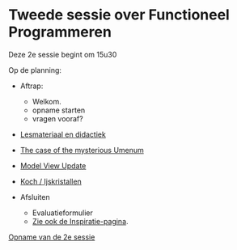# Tweede sessie over Functioneel Programmeren

Deze 2e sessie begint om 15u30

Op de planning:


+ Aftrap:
  + Welkom.
  + opname starten
  + vragen vooraf?

+ [Lesmateriaal en didactiek](../docentinfo/didactiek)

+ [The case of the mysterious Umenum](umenum)

+ [Model View Update](nascholing-programming-paradigms-2.pdf)

+ [Koch / Ijskristallen](ijskristal)

+ Afsluiten
  + Evaluatieformulier
  + [Zie ook de Inspiratie-pagina](../allsorts/readme).

[Opname van de 2e sessie](https://www.dropbox.com/s/yyim4sl3k2skhe9/Programmeer%20paradigma%27s%3A%20functioneel%20programmeren%20met%20elm%2C%20deel%202%202020-06-24-15-34-20.mp4?dl=0)
